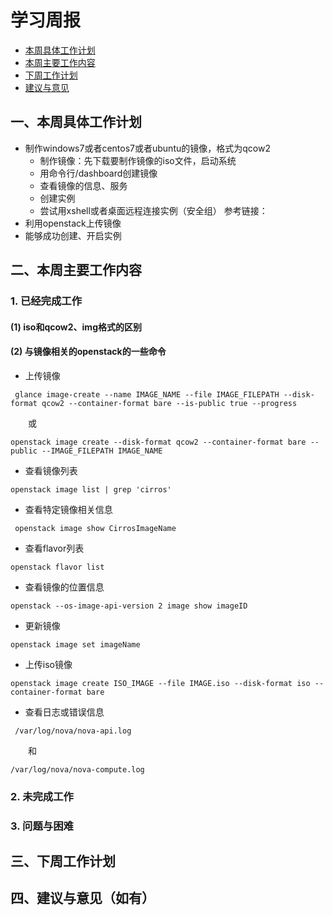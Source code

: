 # 学习周报

* [本周具体工作计划](#一 )
* [本周主要工作内容](#二)
* [下周工作计划](#三)
* [建议与意见](#四)

<h2 id="一">一、本周具体工作计划</h2> 

- 制作windows7或者centos7或者ubuntu的镜像，格式为qcow2
  - 制作镜像：先下载要制作镜像的iso文件，启动系统
  - 用命令行/dashboard创建镜像
  - 查看镜像的信息、服务
  - 创建实例
  - 尝试用xshell或者桌面远程连接实例（安全组） 参考链接：
- 利用openstack上传镜像
- 能够成功创建、开启实例

<h2 id="二">二、本周主要工作内容</h2>

### 1. 已经完成工作
#### (1) iso和qcow2、img格式的区别
 
#### (2) 与镜像相关的openstack的一些命令
 - 上传镜像
 ```
  glance image-create --name IMAGE_NAME --file IMAGE_FILEPATH --disk-format qcow2 --container-format bare --is-public true --progress   
 ```
 　　或
 ```
 openstack image create --disk-format qcow2 --container-format bare --public --IMAGE_FILEPATH IMAGE_NAME
 ```
 - 查看镜像列表
 ```
 openstack image list | grep 'cirros'
 ```
 - 查看特定镜像相关信息
 ```
  openstack image show CirrosImageName
 ```
 - 查看flavor列表
 ```
 openstack flavor list
 ```
 - 查看镜像的位置信息
 ```
 openstack --os-image-api-version 2 image show imageID
 ```
 - 更新镜像
 ```
 openstack image set imageName
 ```
 - 上传iso镜像
 ```
 openstack image create ISO_IMAGE --file IMAGE.iso --disk-format iso --container-format bare
 ```
 - 查看日志或错误信息
 ```
  /var/log/nova/nova-api.log 
 ```
 　　和 
 ```
 /var/log/nova/nova-compute.log  
```

### 2. 未完成工作

### 3. 问题与困难


<h2 id="三">三、下周工作计划</h2>

<h2 id="四">四、建议与意见（如有）</h2>


